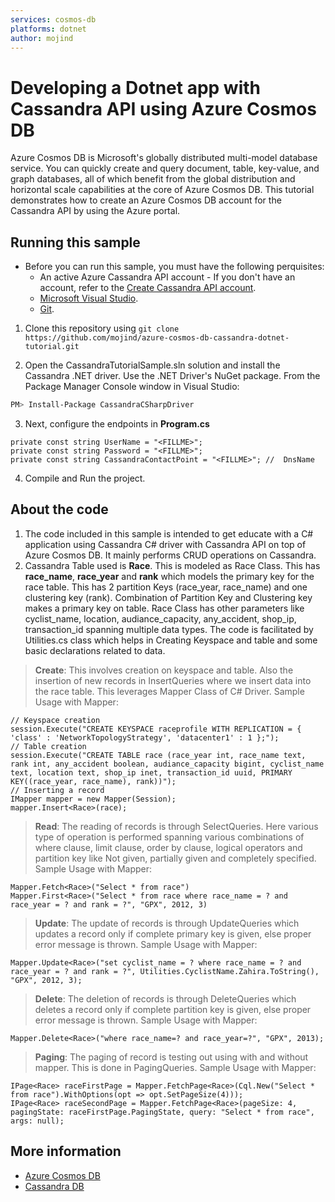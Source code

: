 ```yaml
---
services: cosmos-db
platforms: dotnet
author: mojind
---
```


# Developing a Dotnet app with Cassandra API using Azure Cosmos DB
Azure Cosmos DB is Microsoft's globally distributed multi-model database service. You can quickly create and query document, table, key-value, and graph databases, all of which benefit from the global distribution and horizontal scale capabilities at the core of Azure Cosmos DB. 
This tutorial demonstrates how to create an Azure Cosmos DB account for the Cassandra API by using the Azure portal. 

## Running this sample
* Before you can run this sample, you must have the following perquisites:
	* An active Azure Cassandra API account - If you don't have an account, refer to the [Create Cassandra API account](https://github.com/mimig1/azure-docs-pr/blob/cassandra/includes/cosmos-db-create-dbaccount-cassandra.md). 
	* [Microsoft Visual Studio](https://www.visualstudio.com).
	* [Git](http://git-scm.com/).

1. Clone this repository using `git clone https://github.com/mojind/azure-cosmos-db-cassandra-dotnet-tutorial.git`

2. Open the CassandraTutorialSample.sln solution and install the Cassandra .NET driver. Use the .NET Driver's NuGet package. From the Package Manager Console window in Visual Studio:

```bash
PM> Install-Package CassandraCSharpDriver
```

3. Next, configure the endpoints in **Program.cs**

```
private const string UserName = "<FILLME>"; 
private const string Password = "<FILLME>";
private const string CassandraContactPoint = "<FILLME>"; //  DnsName
```
4. Compile and Run the project.

## About the code
1. The code included in this sample is intended to get educate with a C# application using Cassandra C# driver with Cassandra API on top of Azure Cosmos DB. It mainly performs CRUD operations on Cassandra.
2. Cassandra Table used is **Race**. This is modeled as Race Class. This has **race_name**, **race_year** and **rank** which models the primary key for the race table. This has 2 partition Keys (race_year, race_name) and one clustering key (rank). Combination of Partition Key and Clustering key makes a primary key on table. Race Class has other parameters like cyclist_name, location, audiance_capacity, any_accident, shop_ip, transaction_id  spanning  multiple data types. 
  The code is facilitated by Utilities.cs class which helps in Creating Keyspace and table and some basic declarations related to data.
  
> **Create**: This involves creation on keyspace and  table. Also the insertion of new records in InsertQueries where we insert data into the race table. This leverages Mapper Class of C# Driver. Sample Usage with Mapper:
```
// Keyspace creation
session.Execute("CREATE KEYSPACE raceprofile WITH REPLICATION = { 'class' : 'NetworkTopologyStrategy', 'datacenter1' : 1 };");
// Table creation
session.Execute("CREATE TABLE race (race_year int, race_name text, rank int, any_accident boolean, audiance_capacity bigint, cyclist_name text, location text, shop_ip inet, transaction_id uuid, PRIMARY KEY((race_year, race_name), rank))");
// Inserting a record
IMapper mapper = new Mapper(Session);
mapper.Insert<Race>(race);
```

> **Read**: The reading of records is through SelectQueries. Here various type of operation is performed spanning various combinations of where clause, limit clause,  order by clause, logical operators and partition key like Not given, partially given and completely specified. Sample Usage with Mapper:
```
Mapper.Fetch<Race>("Select * from race")
Mapper.First<Race>("Select * from race where race_name = ? and race_year = ? and rank = ?", "GPX", 2012, 3)
```

> **Update**: The update of records is through UpdateQueries which updates a record only if complete primary key is given, else proper error message is thrown. Sample Usage with Mapper:
```
Mapper.Update<Race>("set cyclist_name = ? where race_name = ? and race_year = ? and rank = ?", Utilities.CyclistName.Zahira.ToString(), "GPX", 2012, 3);
```

> **Delete**: The deletion of records is through DeleteQueries which deletes a record only if complete partition key is given, else proper error message is thrown. Sample Usage with Mapper: 
```
Mapper.Delete<Race>("where race_name=? and race_year=?", "GPX", 2013);
```

> **Paging**: The paging of record is testing out using with and without mapper. This is done in PagingQueries. Sample Usage with Mapper:

```
IPage<Race> raceFirstPage = Mapper.FetchPage<Race>(Cql.New("Select * from race").WithOptions(opt => opt.SetPageSize(4)));
IPage<Race> raceSecondPage = Mapper.FetchPage<Race>(pageSize: 4, pagingState: raceFirstPage.PagingState, query: "Select * from race", args: null);
```

## More information

- [Azure Cosmos DB](https://docs.microsoft.com/azure/cosmos-db/introduction)
- [Cassandra DB](http://cassandra.apache.org/)
